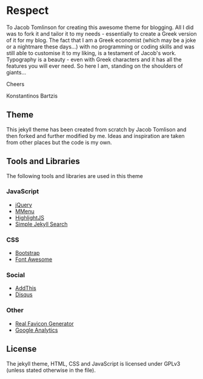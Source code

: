 # Respect 

To Jacob Tomlinson for creating this awesome theme for blogging. All I did was to fork it and tailor it to my needs - essentially to create a Greek version of it for my blog. The fact that I am a Greek economist (which may be a joke or a nightmare these days...) with no programming or coding skills and was still able to customise it to my liking, is a testament of Jacob's work. Typography is a beauty - even with Greek characters and it has all the features you will ever need. So here I am, standing on the shoulders of giants... 

Cheers

Konstantinos Bartzis 

## Theme
This jekyll theme has been created from scratch by Jacob Tomlison and then forked and further modified by me. Ideas and inspiration are taken from other places but the code is my own.

## Tools and Libraries
The following tools and libraries are used in this theme

### JavaScript
 * [jQuery](http://jquery.com/)
 * [MMenu](http://mmenu.frebsite.nl/)
 * [HighlightJS](https://highlightjs.org/)
 * [Simple Jekyll Search](https://github.com/christian-fei/Simple-Jekyll-Search)

### CSS
 * [Bootstrap](http://getbootstrap.com/)
 * [Font Awesome](http://fortawesome.github.io/Font-Awesome/)

### Social
 * [AddThis](http://www.addthis.com/)
 * [Disqus](https://disqus.com/)

### Other
 * [Real Favicon Generator](http://realfavicongenerator.net/)
 * [Google Analytics](http://www.google.com/analytics/)

## License
The jekyll theme, HTML, CSS and JavaScript is licensed under GPLv3 (unless stated otherwise in the file).
